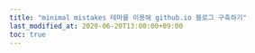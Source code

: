 ```yaml
---
title: "minimal mistakes 테마를 이용해 github.io 블로그 구축하기"
last_modified_at: 2020-06-20T13:00:00+09:00
toc: true
---
```

